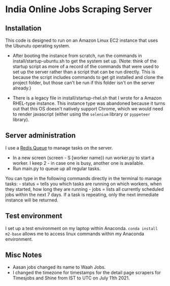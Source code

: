 # India Online Jobs Scraping Server

## Installation

This code is designed to run on an Amazon Linux EC2 instance that uses the Ubunutu operating system. 

- After booting the instance from scratch, run the commands in install/startup-ubuntu.sh to get the system set up. (Note: think of the startup script as more of a record of the commands that were used to set up the server rather than a script that can be run directly. This is because the script includes commands to get git installed and clone the project folder, but those can't be run if this folder isn't on the server already.)

- There is a legacy file in install/startup-rhel.sh that I wrote for a Amazon RHEL-type instance. This instance type was abandoned because it turns out that this OS doesn't natively support Chrome, which we would need to render javascript (either using the `selenium` library or `pyppeteer` library).

## Server administration

I use a [Redis Queue](https://python-rq.org/) to manage tasks on the server.
 - In a new screen (screen - S \[worker name\}) run worker.py to start a worker. I keep 2 - in case one is busy, another one is available.
 - Run main.py to queue up all regular tasks.
 
You can type in the following commands directly in the terminal to manage tasks:
	- status = tells you which tasks are running on which workers, when they started, how long they are running
	- jobs = lists all currently scheduled jobs within the next 7 days. If a task is repeating, only the next immediate instance will be returned.

## Test environment
I set up a test environment on my laptop within Anaconda. `conda install m2-base` allows me to access linux commands within my Anaconda environment.

## Misc Notes
* Aasan jobs changed its name to Waah Jobs.
* I changed the timezone for timestamps for the detail page scrapers for Timesjobs and Shine from IST to UTC on July 11th 2021.
